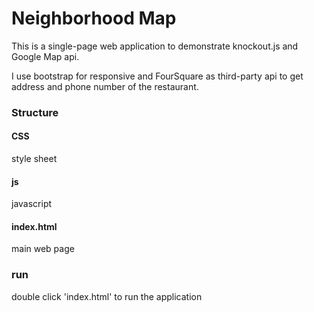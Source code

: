 # Neighborhood Map

This is a single-page web application to demonstrate knockout.js and Google Map api.

I use bootstrap for responsive and FourSquare as third-party api to get address and phone
number of the restaurant.

### Structure

#### CSS
style sheet

#### js
javascript

#### index.html
main web page

### run
double click 'index.html' to run the application